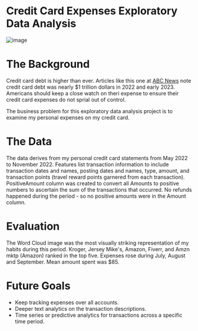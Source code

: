 # Credit Card Expenses Exploratory Data Analysis 

![image](https://user-images.githubusercontent.com/23224784/229172704-b2b0e6e9-c5c4-4224-9fc1-30ca4ca2747a.png)


# The Background

Credit card debt is higher than ever. Articles like this one at <a href = "https://abcnews.go.com/Business/us-credit-card-debt-now-totals-1-trillion/story?id=97286223">ABC News</a> note credit card debt was nearly $1 trillion dollars in 2022 and early 2023. Americans should keep a close watch on theri expense to ensure their credit card expenses do not sprial out of control. 

The business problem for this exploratory data analysis project is to examine my personal expenses on my credit card.

# The Data

The data derives from my personal credit card statements from May 2022 to November 2022. Features list transaction information to include transaction dates and names, posting dates and names, type, amount, and transaction points (travel reward points garnered from each transaction). PositiveAmount column was created to convert all Amounts to positive numbers to ascertain the sum of the transactions that occurred. No refunds happened during the period - so no positive amounts were in the Amount column.  

# Evaluation

The Word Cloud image was the most visually striking representation of my habits during this period. Kroger, Jersey Mike's, Amazon, Fiverr, and Amzn mktp (Amazon) ranked in the top five. Expenses rose during July, August and September. Mean amount spent was $85. 


# Future Goals

* Keep tracking expenses over all accounts. 
* Deeper text analytics on the transaction descriptions. 
* Time series or predictive analytics for transactions across a specific time period.  
